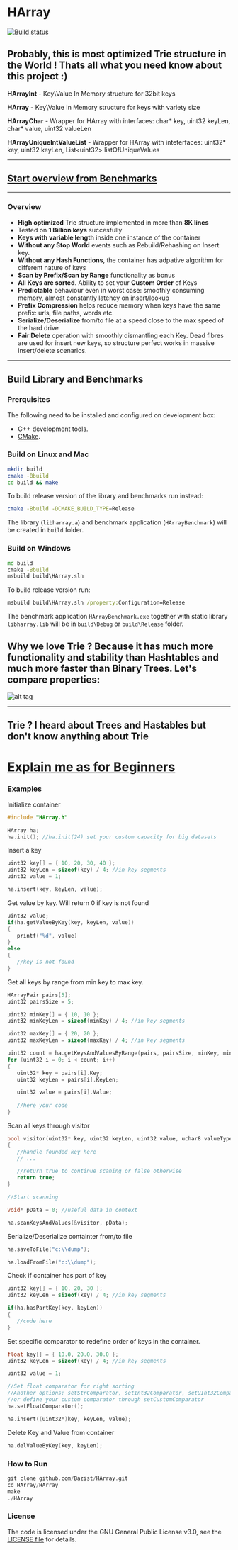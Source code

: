# HArray

[![Build status](https://img.shields.io/github/workflow/status/Bazist/HArray/CMake%20Build%20Matrix?style=plastic)](https://img.shields.io/github/workflow/status/Bazist/HArray/CMake%20Build%20Matrix?style=plastic)

## Probably, this is most optimized Trie structure in the World ! Thats all what you need know about this project :)

**HArrayInt** - Key\Value In Memory structure for 32bit keys

**HArray** - Key\Value In Memory structure for keys with variety size

**HArrayChar** - Wrapper for HArray with interfaces: char* key, uint32 keyLen, char* value, uint32 valueLen

**HArrayUniqueIntValueList** - Wrapper for HArray with inteterfaces: uint32* key, uint32 keyLen, List\<uint32\>  listOfUniqueValues

------------------

## [Start overview from Benchmarks](https://github.com/Bazist/HArray/blob/master/Benchmarks.md)

------------------
### Overview

- **High optimized** Trie structure implemented in more than **8K lines**
- Tested on **1 Billion keys** succesfully
- **Keys with variable length** inside one instance of the container
- **Without any Stop World** events such as Rebuild/Rehashing on Insert key.
- **Without any Hash Functions**, the container has adpative algorithm for different nature of keys
- **Scan by Prefix/Scan by Range** functionality as bonus
- **All Keys are sorted**. Ability to set your **Custom Order** of Keys 
- **Predictable** behaviour even in worst case: smoothly consuming memory, almost constantly latency on insert/lookup
- **Prefix Compression** helps reduce memory when keys have the same prefix: urls, file paths, words etc.
- **Serialize/Deserialize** from/to file at a speed close to the max speed of the hard drive
- **Fair Delete** operation with smoothly dismantling each Key. 
  Dead fibres are used for insert new keys, so structure perfect works in massive insert/delete scenarios.

------------------

## Build Library and Benchmarks

### Prerquisites

The following need to be installed and configured on development box:

- C++ development tools.
- [CMake](https://cmake.org/).

### Build on Linux and Mac

```bash
mkdir build
cmake -Bbuild
cd build && make
```

To build release version of the library and benchmarks run instead:

```bash
cmake -Bbuild -DCMAKE_BUILD_TYPE=Release
```

The library (`libharray.a`) and benchmark application (`HArrayBenchmark`) will be created in `build` folder.

### Build on Windows

```cmd
md build
cmake -Bbuild
msbuild build\HArray.sln
```

To build release version run:

```cmd
msbuild build\HArray.sln /property:Configuration=Release
```

The benchmark application `HArrayBenchmark.exe` together with static library `libharray.lib` will be in `build\Debug` or `build\Release` folder.

## Why we love Trie ? Because it has much more functionality and stability than Hashtables and much more faster than Binary Trees. Let's compare properties:

![alt tag](https://raw.githubusercontent.com/Bazist/HArray/master/Images/functionality2.png)

------------------

## Trie ? I heard about Trees and Hastables but don't know anything about Trie
# [Explain me as for Beginners](https://github.com/Bazist/HArray/blob/master/Trie_for_beginners.md)

### Examples

Initialize container

```c++
#include "HArray.h"

HArray ha;
ha.init(); //ha.init(24) set your custom capacity for big datasets
```
Insert a key

```c++
uint32 key[] = { 10, 20, 30, 40 };
uint32 keyLen = sizeof(key) / 4; //in key segments
uint32 value = 1;

ha.insert(key, keyLen, value);
```

Get value by key. Will return 0 if key is not found

```c++
uint32 value;
if(ha.getValueByKey(key, keyLen, value))
{
   printf("%d", value)
}
else
{
   //key is not found
}
```

Get all keys by range from min key to max key. 

```c++
HArrayPair pairs[5];
uint32 pairsSize = 5;

uint32 minKey[] = { 10, 10 };
uint32 minKeyLen = sizeof(minKey) / 4; //in key segments

uint32 maxKey[] = { 20, 20 };
uint32 maxKeyLen = sizeof(maxKey) / 4; //in key segments

uint32 count = ha.getKeysAndValuesByRange(pairs, pairsSize, minKey, minKeyLen, maxKey, maxKeyLen);
for (uint32 i = 0; i < count; i++)
{
   uint32* key = pairs[i].Key;
   uint32 keyLen = pairs[i].KeyLen;

   uint32 value = pairs[i].Value;
   
   //here your code
}
```

Scan all keys through visitor

```c++
bool visitor(uint32* key, uint32 keyLen, uint32 value, uchar8 valueType, void* pData)
{
   //handle founded key here
   // ...

   //return true to continue scaning or false otherwise
   return true;
}

//Start scanning

void* pData = 0; //useful data in context

ha.scanKeysAndValues(&visitor, pData);
```

Serialize/Deserialize containter from/to file

```c++
ha.saveToFile("c:\\dump");

ha.loadFromFile("c:\\dump");
```

Check if container has part of key

```c++
uint32 key[] = { 10, 20, 30 };
uint32 keyLen = sizeof(key) / 4; //in key segments

if(ha.hasPartKey(key, keyLen))
{
   //code here
}
```

Set specific comparator to redefine order of keys in the container.

```c++
float key[] = { 10.0, 20.0, 30.0 };
uint32 keyLen = sizeof(key) / 4; //in key segments

uint32 value = 1;

//Set float comparator for right sorting
//Another options: setStrComparator, setInt32Comparator, setUInt32Comparator 
//or define your custom comparator through setCustomComparator
ha.setFloatComparator();

ha.insert((uint32*)key, keyLen, value);

```

Delete Key and Value from container

```c++
ha.delValueByKey(key, keyLen);
```

### How to Run

```c++
git clone github.com/Bazist/HArray.git
cd HArray/HArray
make
./HArray
```

### License

The code is licensed under the GNU General Public License v3.0, see the [LICENSE file](LICENSE) for details.
